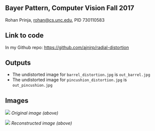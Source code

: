 Bayer Pattern, Computer Vision Fall 2017
--------

Rohan Prinja, rohan@cs.unc.edu, PID 730110583

Link to code
------

In my Github repo: https://github.com/ajnirp/radial-distortion

Outputs
----

* The undistorted image for `barrel_distortion.jpg` is `out_barrel.jpg`
* The undistorted image for `pincushion_distortion.jpg` is `out_pincushion.jpg`

Images
----

![](https://i.imgur.com/A8f8Uwj.jpg)
*Original image (above)*


![](https://i.imgur.com/rM7HYu9.png)
*Reconstructed image (above)*

